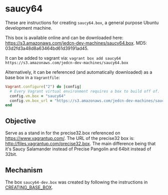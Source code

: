 # saucy64

These are instructions for creating `saucy64.box`, a general purpose
Ubuntu development machine.

This box is available online and can be downloaded here:
https://s3.amazonaws.com/jedcn-dev-machines/saucy64.box. MD5:
03d2fd3a48d8a63464bd61d39191ad45.

It can be added to vagrant via: `vagrant box add saucy64
https://s3.amazonaws.com/jedcn-dev-machines/saucy64.box`

Alternatively, it can be referenced (and automatically downloaded) as
a base box in a `Vagrantfile`:

```ruby
Vagrant.configure("2") do |config|
  # Every Vagrant virtual environment requires a box to build off of.
  config.vm.box = "saucy64"
  config.vm.box_url = "https://s3.amazonaws.com/jedcn-dev-machines/saucy64.box"
end
```

## Objective

Serve as a stand in for the precise32.box referenced on
https://www.vagrantup.com/. The URL of the precise32 box is:
http://files.vagrantup.com/precise32.box. The main difference being
that it's Saucy Salamander instead of Precise Pangolin and 64bit
instead of 32bit.

## Mechanism

The box `saucy64-dev.box` was created by following the instructions in
[CREATING_BASE_BOX][CREATING_BASE_BOX].

[CREATING_BASE_BOX]: CREATING_BASE_BOX.org
